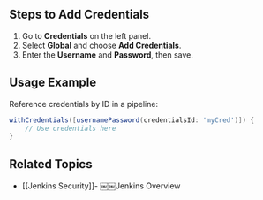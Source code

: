 
## Steps to Add Credentials
1. Go to **Credentials** on the left panel.
2. Select **Global** and choose **Add Credentials**.
3. Enter the **Username** and **Password**, then save.

## Usage Example
Reference credentials by ID in a pipeline:
```groovy
withCredentials([usernamePassword(credentialsId: 'myCred')]) {
    // Use credentials here
}
```

## Related Topics

- [[Jenkins Security]]- ￼￼Jenkins Overview